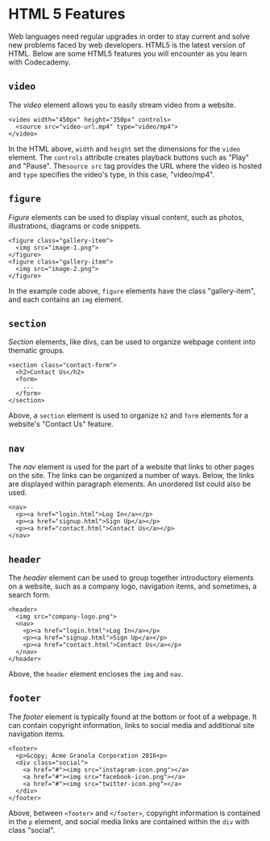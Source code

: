 # HTML 5 Features

Web languages need regular upgrades in order to stay current and solve new problems faced by web developers. HTML5 is the latest version of HTML. Below are some HTML5 features you will encounter as you learn with Codecademy.

## `video`

The _video_ element allows you to easily stream video from a website.

```
<video width="450px" height="350px" controls>
  <source src="video-url.mp4" type="video/mp4">
</video>

```

In the HTML above, `width` and `height` set the dimensions for the `video` element. The `controls` attribute creates playback buttons such as "Play" and "Pause". The`source src` tag provides the URL where the video is hosted and `type` specifies the video's type, in this case, "video\/mp4".

## `figure`

_Figure_ elements can be used to display visual content, such as photos, illustrations, diagrams or code snippets.

```
<figure class="gallery-item">
  <img src="image-1.png">
</figure>
<figure class="gallery-item">
  <img src="image-2.png">
</figure>

```

In the example code above, `figure` elements have the class "gallery-item", and each contains an `img` element.

## `section`

_Section_ elements, like divs, can be used to organize webpage content into thematic groups.

```
<section class="contact-form">
  <h2>Contact Us</h2>
  <form>
    ... 
  </form>
</section>

```

Above, a `section` element is used to organize `h2` and `form` elements for a website's "Contact Us" feature.

## `nav`

The _nav_ element is used for the part of a website that links to other pages on the site. The links can be organized a number of ways. Below, the links are displayed within paragraph elements. An unordered list could also be used.

```
<nav>
  <p><a href="login.html">Log In</a></p>
  <p><a href="signup.html">Sign Up</a></p>
  <p><a href="contact.html">Contact Us</a></p>
</nav>

```

## `header`

The _header_ element can be used to group together introductory elements on a website, such as a company logo, navigation items, and sometimes, a search form.

```
<header>
  <img src="company-logo.png">
  <nav>
    <p><a href="login.html">Log In</a></p>
    <p><a href="signup.html">Sign Up</a></p>
    <p><a href="contact.html">Contact Us</a></p>
  </nav>
</header>

```

Above, the `header` element encloses the `img` and `nav`.

## `footer`

The _footer_ element is typically found at the bottom or foot of a webpage. It can contain copyright information, links to social media and additional site navigation items.

```
<footer>
  <p>&copy; Acme Granola Corporation 2016<p>
  <div class="social">
    <a href="#"><img src="instagram-icon.png"></a>
    <a href="#"><img src="facebook-icon.png"></a>
    <a href="#"><img src="twitter-icon.png"></a>
  </div>
</footer>

```

Above, between `<footer>` and `</footer>`, copyright information is contained in the `p` element, and social media links are contained within the `div` with class "social".

